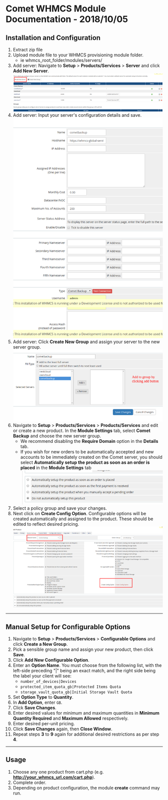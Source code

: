 # Comet WHMCS Module Documentation - **2018/10/05**
## Installation and Configuration
1. Extract zip file
2. Upload module file to your WHMCS provisioning module folder.
    - ie whmcs_root_folder/modules/servers/
3. Add server: Navigate to __Setup__ > __Products/Services__ > __Server__ and click __Add New Server__.
![Add a server](documentation/01-AddServer.png)
4. Add server: Input your server's configuration details and save.
![Input server configuration](documentation/02-ConfigureServer.png)
5. Add server: Click __Create New Group__ and assign your server to the new server group.
![Assign server to group](documentation/03-ServerGroup.png)
6. Navigate to __Setup__ > __Products/Services__ > __Products/Services__ and edit or create a new product. In the __Module Settings__ tab, select __Comet Backup__ and choose the new server group.
    * We recommend disabling the __Require Domain__ option in the __Details__ tab.
    * If you wish for new orders to be automatically accepted and new accounts to be immediately created on the Comet server, you should select __Automatically setup the product as soon as an order is placed__ in the __Module Settings__ tab 
    ![Automatic Setup](documentation/05-AutomaticSetup.png)
7. Select a policy group and save your changes.
8. Next click on __Create Config Option__. Configurable options will be created automatically and assigned to the product. These should be edited to reflect desired pricing.
![Create Config Option](documentation/04-ProductConfig.png)
***
## Manual Setup for Configurable Options
1. Navigate to __Setup__ > __Products/Services__ > __Configurable Options__ and click __Create a New Group__.
2. Pick a sensible group name and assign your new product, then click __Save__.
3. Click __Add New Configurable Option__.
4. Enter an __Option Name__. You must choose from the following list, with the left-side preceding "|" being an exact match, and the right side being the label your client will see:
    * `number_of_devices|Devices`
    * `protected_item_quota_gb|Protected Items Quota`
    * `storage_vault_quota_gb|Initial Storage Vault Quota`
5. Set __Option Type__ to __Quantity__.
6. In __Add Option__, enter `GB`.
7. Click __Save Changes__.
8. Enter desired values for minimum and maximum quantities in __Minimum Quantity Required__ and __Maximum Allowed__ respectively.
9. Enter desired per-unit pricing.
10. Click __Save Changes__ again, then __Close Window__.
11. Repeat steps __3__ to __9__ again for additional desired restrictions as per step __4__.
***
## Usage
1. Choose any one product from cart.php (e.g. __http://your_whmcs_url.com/cart.php__).
2. Complete order.
3. Depending on product configuration, the module __create__ command may run.